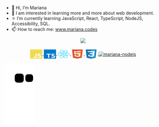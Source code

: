 - 👋 Hi, I’m Mariana
- 🚀 I am interested in learning more and more about web development.
- ⚛️ I’m currently learning JavaScript, React, TypeScript, NodeJS, Accessibility, SQL.
- 📫 How to reach me: <a href="https://mariana.codes/">www.mariana.codes</a>

<div align="center">
  <a href="https://github.com/mariana-codes">
  <img height="180em" src="https://github-readme-stats.vercel.app/api/top-langs/?username=mariana-codes&layout=compact&langs_count=7&theme=dracula"/>
</div>
  
<div align="center" style="display: inline_block"><br>
  <img align="center" alt="mariana-Js" height="30" width="40" src="https://raw.githubusercontent.com/devicons/devicon/master/icons/javascript/javascript-plain.svg">
  <img align="center" alt="mariana-Ts" height="30" width="40" src="https://raw.githubusercontent.com/devicons/devicon/master/icons/typescript/typescript-plain.svg">
  <img align="center" alt="mariana-React" height="30" width="40" src="https://raw.githubusercontent.com/devicons/devicon/master/icons/react/react-original.svg">
  <img align="center" alt="mariana-HTML" height="30" width="40" src="https://raw.githubusercontent.com/devicons/devicon/master/icons/html5/html5-original.svg">
  <img align="center" alt="mariana-CSS" height="30" width="40" src="https://raw.githubusercontent.com/devicons/devicon/master/icons/css3/css3-original.svg">
  <img align="center" alt="mariana-nodejs" height="30" width="40" src="https://cdn.jsdelivr.net/gh/devicons/devicon/icons/nodejs/nodejs-original.svg">

</div>
  
  
  ![Snake animation](https://github.com/mariana-codes/mariana-codes/blob/output/github-contribution-grid-snake.svg)
